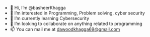 - 👋 Hi, I’m @basheerKhagga
- 👀 I’m interested in Programming, Problem solving, cyber security
- 🌱 I’m currently learning Cybersecurity 
- 💞️ I’m looking to collaborate on anything related to programming
- 📫 You can mail me at dawoodkhagga69@gmail.com

<!---
basheerKhagga/basheerKhagga is a ✨ special ✨ repository because its `README.md` (this file) appears on your GitHub profile.
You can click the Preview link to take a look at your changes.
--->
